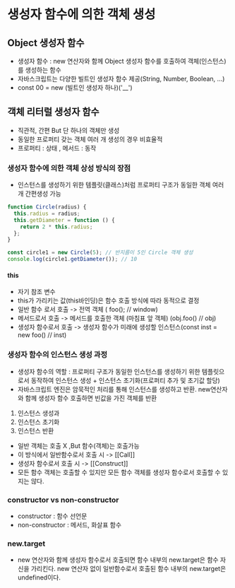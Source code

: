 # 생성자 함수에 의한 객체 생성

## Object 생성자 함수

- 생성자 함수 : new 연산자와 함께 Object 생성자 함수를 호출하여 객체(인스턴스)를 생성하는 함수
- 자바스크립트는 다양한 빌트인 생성자 함수 제공(String, Number, Boolean, ...)
- const 00 = new (빌트인 생성자 하나)('\_\_')

## 객체 리터럴 생성자 함수

- 직관적, 간편 But 단 하나의 객체만 생성
- 동일한 프로퍼티 갖는 객체 여러 개 생성의 경우 비효율적
- 프로퍼티 : 상태 , 메서드 : 동작

### 생성자 함수에 의한 객체 상성 방식의 장점

- 인스턴스를 생성하기 위한 템플릿(클래스)처럼 프로퍼티 구조가 동일한 객체 여러 개 간편생성 가능

```javascript
function Circle(radius) {
  this.radius = radius;
  this.getDiameter = function () {
    return 2 * this.radius;
  };
}

const circle1 = new Circle(5); // 반지름이 5인 Circle 객체 생성
console.log(circle1.getDiameter()); // 10
```

#### this

- 자기 참조 변수
- this가 가리키는 값(this바인딩)은 함수 호출 방식에 따라 동적으로 결정
- 일반 함수 로서 호출 -> 전역 객체 ( foo(); // window)
- 메서드로서 호출 -> 메서드를 호출한 객체 (마침표 앞 객체) (obj.foo() // obj)
- 생성자 함수로서 호출 -> 생성자 함수가 미래에 생성할 인스턴스(const inst = new foo() // inst)

### 생성자 함수의 인스턴스 생성 과정

- 생성자 함수의 역할 : 프로퍼티 구조가 동일한 인스턴스를 생성하기 위한 템플릿으로서 동작하여 인스턴스 생성 + 인스턴스 초기화(프로퍼티 추가 및 초기값 할당)
- 자바스크립트 엔진은 암묵적인 처리를 통해 인스턴스를 생성하고 반환. new연산자와 함께 생성자 함수 호출하면 빈값을 가진 객체를 반환

1. 인스턴스 생성과
2. 인스턴스 초기화
3. 인스턴스 반환

- 일반 객체는 호출 X ,But 함수(객체)는 호출가능
- 이 방식에서 일반함수로서 호출 시 -> [[Call]]
- 생성자 함수로서 호출 시 -> [[Construct]]
- 모든 함수 객체는 호출할 수 있지만 모든 함수 객체를 생성자 함수로서 호출할 수 있지는 않다.

### constructor vs non-constructor

- constructor : 함수 선언문
- non-constructor : 메서드, 화살표 함수

### new.target

- new 연산자와 함께 생성자 함수로서 호출되면 함수 내부의 new.target은 함수 자신을 가리킨다. new 연산자 없이 일반함수로서 호출된 함수 내부의 new.target은 undefined이다.
